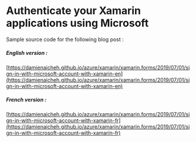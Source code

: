 # Authenticate your Xamarin applications using Microsoft

Sample source code for the following blog post :

##### English version :
[https://damienaicheh.github.io/azure/xamarin/xamarin.forms/2019/07/01/sign-in-with-microsoft-account-with-xamarin-en](https://damienaicheh.github.io/azure/xamarin/xamarin.forms/2019/07/01/sign-in-with-microsoft-account-with-xamarin-en)

##### French version :
[https://damienaicheh.github.io/azure/xamarin/xamarin.forms/2019/07/01/sign-in-with-microsoft-account-with-xamarin-fr](https://damienaicheh.github.io/azure/xamarin/xamarin.forms/2019/07/01/sign-in-with-microsoft-account-with-xamarin-fr)
